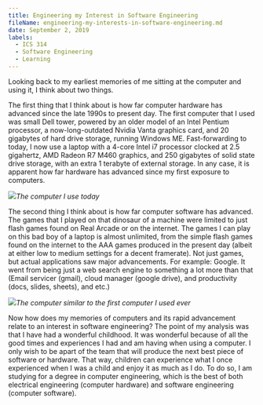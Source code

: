 ```yaml
---
title: Engineering my Interest in Software Engineering  
fileName: engineering-my-interests-in-software-engineering.md  
date: September 2, 2019  
labels:
  - ICS 314
  - Software Engineering
  - Learning
---
```

Looking back to my earliest memories of me sitting at the computer and using it, I think about two things.

The first thing that I think about is how far computer hardware has advanced since the late 1990s to present day. The first computer that I used was small Dell tower, powered by an older model of an Intel Pentium processor, a now-long-outdated Nvidia Vanta graphics card, and 20 gigabytes of hard drive storage, running Windows ME.  Fast-forwarding to today, I now use a laptop with a 4-core Intel i7 processor clocked at 2.5 gigahertz, AMD Radeon R7 M460 graphics, and 250 gigabytes of solid state drive storage, with an extra 1 terabyte of external storage. In any case, it is apparent how far hardware has advanced since my first exposure to computers.

<img class="ui large image" src="../images/new.jpg">*The computer I use today*

The second thing I think about is how far computer software has advanced. The games that I played on that dinosaur of a machine were limited to just flash games found on Real Arcade or on the internet. The games I can play on this bad boy of a laptop is almost unlimited, from the simple flash games found on the internet to the AAA games produced in the present day (albeit at either low to medium settings for a decent framerate). Not just games, but actual applications saw major advancements. For example: Google. It went from being just a web search engine to something a lot more than that (Email servicer (gmail), cloud manager (google drive), and productivity (docs, slides, sheets), and etc.)

<img class="ui large image" src="../images/old.jpg">*The computer similar to the first computer I used ever*

Now how does my memories of computers and its rapid advancement relate to an interest in software engineering? The point of my analysis was that I have had a wonderful childhood. It was wonderful because of all the good times and experiences I had and am having when using a computer. I only wish to be apart of the team that will produce the next best piece of software or hardware. That way, children can experience what I once experienced when I was a child and enjoy it as much as I do. To do so, I am studying for a degree in computer engineering, which is the best of both electrical engineering (computer hardware) and software engineering (computer software).
